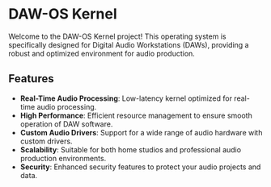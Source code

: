 # DAW-OS Kernel

Welcome to the DAW-OS Kernel project! This operating system is specifically designed for Digital Audio Workstations (DAWs), providing a robust and optimized environment for audio production.

## Features

-   **Real-Time Audio Processing**: Low-latency kernel optimized for real-time audio processing.
-   **High Performance**: Efficient resource management to ensure smooth operation of DAW software.
-   **Custom Audio Drivers**: Support for a wide range of audio hardware with custom drivers.
-   **Scalability**: Suitable for both home studios and professional audio production environments.
-   **Security**: Enhanced security features to protect your audio projects and data.
